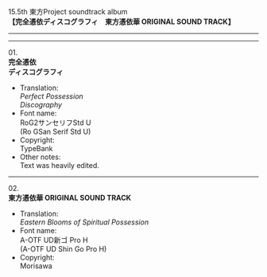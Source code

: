 15.5th 東方Project soundtrack album  
**【完全憑依ディスコグラフィ　東方憑依華 ORIGINAL SOUND TRACK】**

---  
---

01\.  
**完全憑依**  
**ディスコグラフィ**
  - Translation:  
*Perfect Possession*  
*Discography*
  - Font name:  
RoG2サンセリフStd U  
(Ro GSan Serif Std U)
  - Copyright:  
TypeBank
  - Other notes:  
Text was heavily edited.

---

02\.  
**東方憑依華 ORIGINAL SOUND TRACK**
  - Translation:  
*Eastern Blooms of Spiritual Possession*
  - Font name:  
A-OTF UD新ゴ Pro H  
(A-OTF UD Shin Go Pro H)
  - Copyright:  
Morisawa
